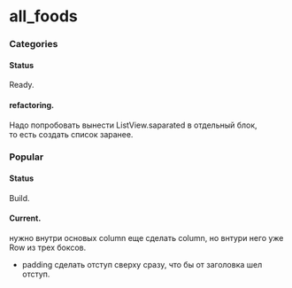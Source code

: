 # all_foods

### Categories

#### Status
Ready.

#### refactoring.
Надо попробовать вынести ListView.saparated в отдельный блок,  
то есть создать список заранее.

### Popular
#### Status
Build.

#### Current.
нужно внутри основых сolumn еще сделать column,
но внтури него уже Row из трех боксов.

* padding
сделать отступ сверху сразу, что бы от заголовка шел отступ.